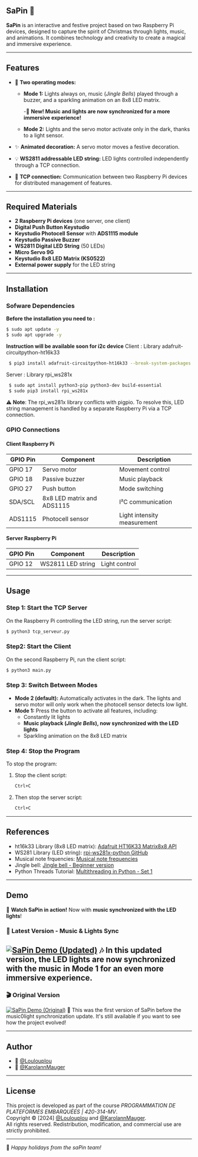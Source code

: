 ## SaPin 🎄
**SaPin** is an interactive and festive project based on two Raspberry Pi devices, designed to capture the spirit of Christmas through lights, music, and animations. It combines technology and creativity to create a magical and immersive experience.

---

## Features
- 🎅 **Two operating modes:**  
  - **Mode 1:** Lights always on, music (*Jingle Bells*) played through a buzzer, and a sparkling animation on an 8x8 LED matrix.

    -🎵 **New! Music and lights are now synchronized for a more immersive experience!** 
  - **Mode 2:** Lights and the servo motor activate only in the dark, thanks to a light sensor.

- ✨ **Animated decoration:** A servo motor moves a festive decoration.

- 💡 **WS2811 addressable LED string:** LED lights controlled independently through a TCP connection.

- 🔌 **TCP connection:** Communication between two Raspberry Pi devices for distributed management of features.

---

## Required Materials

- **2 Raspberry Pi devices** (one server, one client)
- **Digital Push Button Keystudio**
- **Keystudio Photocell Sensor** with **ADS1115 module**
- **Keystudio Passive Buzzer**
- **WS2811 Digital LED String** (50 LEDs)
- **Micro Servo 9G**
- **Keystudio 8x8 LED Matrix (KS0522)**
- **External power supply** for the LED string

---

## Installation
### Sofware Dependencies
**Before the installation you need to :**
  ```bash
  $ sudo apt update -y
  $ sudo apt upgrade -y
  ```
**Instruction will be available soon for i2c device**
Client : Library adafruit-circuitpython-ht16k33
  ```bash
   $ pip3 install adafruit-circuitpython-ht16k33 --break-system-packages
  ```
Server : Library rpi_ws281x
  ```bash
   $ sudo apt install python3-pip python3-dev build-essential
   $ sudo pip3 install rpi_ws281x
  ```

⚠️ **Note**: The rpi_ws281x library conflicts with pigpio. 
To resolve this, LED string management is handled by a separate Raspberry Pi via a TCP connection.

### GPIO Connections

#### Client Raspberry Pi

| GPIO Pin  | Component                          | Description            |
|-----------|-------------------------------------|------------------------|
| GPIO 17   | Servo motor                        | Movement control       |
| GPIO 18   | Passive buzzer                     | Music playback         |
| GPIO 27   | Push button                        | Mode switching         |
| SDA/SCL   | 8x8 LED matrix and ADS1115         | I²C communication      |
| ADS1115   | Photocell sensor                   | Light intensity measurement |

#### Server Raspberry Pi

| GPIO Pin  | Component                          | Description            |
|-----------|-------------------------------------|------------------------|
| GPIO 12   | WS2811 LED string                  | Light control          |

---

## Usage

### Step 1: Start the TCP Server
On the Raspberry Pi controlling the LED string, run the server script:
```bash
$ python3 tcp_serveur.py
```

### Step2: Start the Client
On the second Raspberry Pi, run the client script:
```bash
$ python3 main.py
```

### Step 3: Switch Between Modes
- **Mode 2 (default):** Automatically activates in the dark. The lights and servo motor will only work when the photocell sensor detects low light.
- **Mode 1:** Press the button to activate all features, including:
  - Constantly lit lights
  - **Music playback (*Jingle Bells*), now synchronized with the LED lights**
  - Sparkling animation on the 8x8 LED matrix

### Step 4: Stop the Program
To stop the program:
1. Stop the client script:
   ```bash
   Ctrl+C
   ```
2. Then stop the server script:
   ```bash
   Ctrl+C
   ```

---

## References
- ht16k33 Library (8x8 LED matrix): [Adafruit HT16K33 Matrix8x8 API](https://docs.circuitpython.org/projects/ht16k33/en/latest/api.html#adafruit_ht16k33.matrix.Matrix8x8)
- WS281 Library (LED string): [rpi-ws281x-python GitHub](https://github.com/rpi-ws281x/rpi-ws281x-python/tree/master)
- Musical note frquencies: [Musical note frequencies](https://www.seventhstring.com/resources/notefrequencies.html)
- Jingle bell: [Jingle bell - Beginner version](https://pianognu.blogspot.com/2015/08/vive-le-vent-version-debutant.html)
- Python Threads Tutorial: [Multithreading in Python - Set 1](https://www.geeksforgeeks.org/multithreading-python-set-1/)

---

## Demo
🎥 **Watch SaPin in action!** Now with **music synchronized with the LED lights**!
### 🌟 Latest Version - Music & Lights Sync
[![SaPin Demo (Updated)](https://img.youtube.com/vi/eMOymc6_Dm0/0.jpg)](https://www.youtube.com/watch?v=eMOymc6_Dm0)
🎶 In this updated version, the LED lights are now synchronized with the music in Mode 1 for an even more immersive experience.
---
### 🎬 Original Version
[![SaPin Demo (Original)](https://img.youtube.com/vi/eMOymc6_Dm0/0.jpg)](https://www.youtube.com/watch?v=eMOymc6_Dm0)
🔔 This was the first version of SaPin before the music0light synchronization update. It's still available if you want to see how the project evolved!

---

## Author
- :floppy_disk: [@Loulouplou](https://www.github.com/Loulouplou)
- :floppy_disk: [@KarolannMauger](https://www.github.com/KarolannMauger)

---

## License  
This project is developed as part of the course *PROGRAMMATION DE PLATEFORMES EMBARQUÉES | 420-314-MV*.  
Copyright © [2024] [@Loulouplou](https://www.github.com/Loulouplou) and [@KarolannMauger](https://www.github.com/KarolannMauger).  
All rights reserved. Redistribution, modification, and commercial use are strictly prohibited.  

---

🎅 *Happy holidays from the saPin team!*
